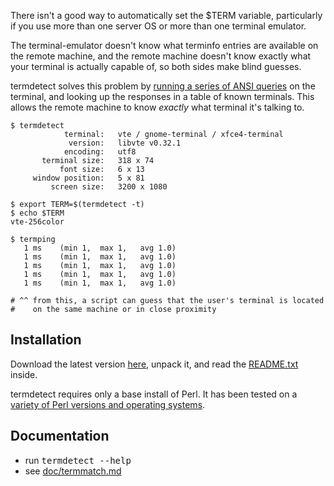 There isn't a good way to automatically set the $TERM variable, particularly if you use more than one server OS or more than one terminal emulator.

The terminal-emulator doesn't know what terminfo entries are available on the remote machine, and the remote machine doesn't know exactly what your terminal is actually capable of, so both sides make blind guesses.

termdetect solves this problem by [running a series of ANSI queries](https://github.com/DeeNewcum/termdetect/blob/master/doc/termmatch.md#capability-names-tests) on the terminal, and looking up the responses in a table of known terminals.  This allows the remote machine to know *exactly* what terminal it's talking to.

    $ termdetect
                terminal:   vte / gnome-terminal / xfce4-terminal
                 version:   libvte v0.32.1
                encoding:   utf8
           terminal size:   318 x 74
               font size:   6 x 13
         window position:   5 x 81
             screen size:   3200 x 1080

    $ export TERM=$(termdetect -t)
    $ echo $TERM
    vte-256color

    $ termping 
       1 ms    (min 1,  max 1,   avg 1.0)
       1 ms    (min 1,  max 1,   avg 1.0)
       1 ms    (min 1,  max 1,   avg 1.0)
       1 ms    (min 1,  max 1,   avg 1.0)
       1 ms    (min 1,  max 1,   avg 1.0)

    # ^^ from this, a script can guess that the user's terminal is located
    #    on the same machine or in close proximity

## Installation

Download the latest version [here](https://github.com/DeeNewcum/termdetect/downloads), unpack it, and read the [README.txt](https://github.com/DeeNewcum/termdetect/blob/master/release/README.txt) inside.

termdetect requires only a base install of Perl.  It has been tested on a [variety of Perl versions and operating systems](https://github.com/DeeNewcum/termdetect/blob/master/doc/tested_on.txt).

## Documentation

* run <tt>termdetect --help</tt>
* see [doc/termmatch.md](https://github.com/DeeNewcum/termdetect/blob/master/doc/termmatch.md)

